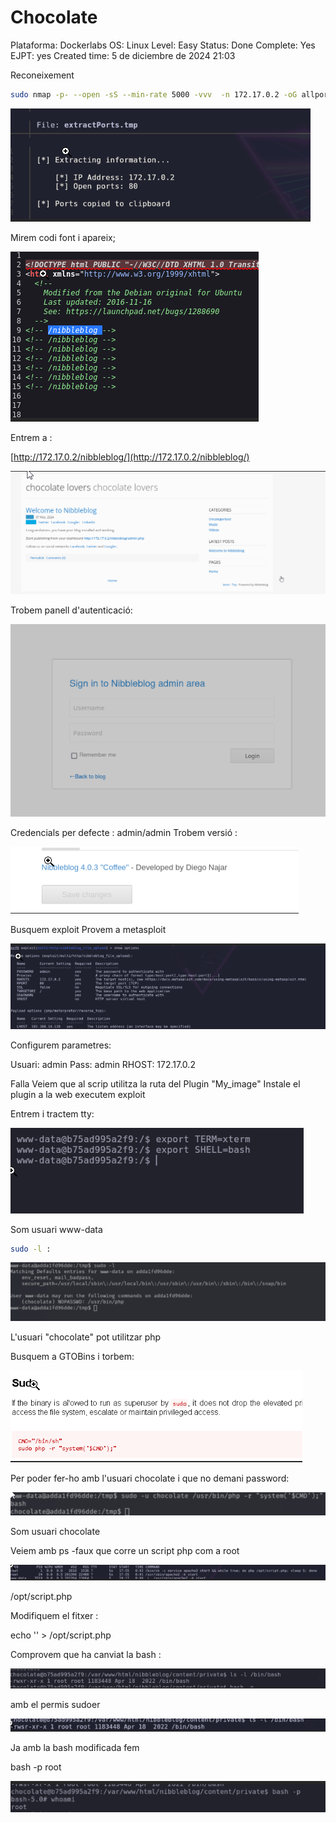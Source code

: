 # Chocolate

Plataforma: Dockerlabs
OS: Linux
Level: Easy
Status: Done
Complete: Yes
EJPT: yes
Created time: 5 de diciembre de 2024 21:03

Reconeixement

```bash
sudo nmap -p- --open -sS --min-rate 5000 -vvv  -n 172.17.0.2 -oG allports
```

![image.png](<imagenes/image 81.png>)

Mirem codi font i apareix;

![image.png](<imagenes/image 82.png>)

Entrem a :

[http://172.17.0.2/nibbleblog/](http://172.17.0.2/nibbleblog/)

![image.png](<imagenes/image 83.png>)

Trobem panell d'autenticació:

![image.png](<imagenes/image 84.png>)

Credencials per defecte : admin/admin
Trobem versió :

![image.png](<imagenes/image 85.png>)

Busquem exploit
Provem a metasploit

![image.png](<imagenes/image 86.png>)

Configurem parametres:

Usuari: admin
Pass: admin
RHOST: 172.17.0.2

Falla
Veiem que al scrip utilitza la ruta del Plugin "My_image"
Instale el plugin a la web
executem exploit

Entrem i tractem tty:

![image.png](<imagenes/image 87.png>)

Som usuari www-data

```bash
sudo -l :
```

![image.png](<imagenes/image 88.png>)

L'usuari "chocolate" pot utilitzar php

Busquem a GTOBins i torbem:

![image.png](<imagenes/image 89.png>)

Per poder fer-ho amb l'usuari chocolate i que no demani password:

![image.png](<imagenes/image 90.png>)

Som usuari chocolate

Veiem amb ps -faux que corre un script php com a root

![image.png](<imagenes/image 91.png>)

/opt/script.php

Modifiquem el fitxer :

echo '<?php exec("chmod u+s /bin/bash"); ?>' > /opt/script.php

Comprovem que ha canviat la bash :

![image.png](<imagenes/image 92.png>)

amb el permis sudoer

![image.png](<imagenes/image 93.png>)

Ja amb la bash modificada fem

bash -p
root

![image.png](<imagenes/image 94.png>)